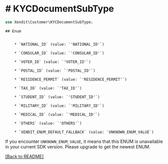 # # KYCDocumentSubType


```php
use Xendit\Customer\KYCDocumentSubType;
```


    ## Enum

    
        * `NATIONAL_ID` (value: `'NATIONAL_ID'`)
    
        * `CONSULAR_ID` (value: `'CONSULAR_ID'`)
    
        * `VOTER_ID` (value: `'VOTER_ID'`)
    
        * `POSTAL_ID` (value: `'POSTAL_ID'`)
    
        * `RESIDENCE_PERMIT` (value: `'RESIDENCE_PERMIT'`)
    
        * `TAX_ID` (value: `'TAX_ID'`)
    
        * `STUDENT_ID` (value: `'STUDENT_ID'`)
    
        * `MILITARY_ID` (value: `'MILITARY_ID'`)
    
        * `MEDICAL_ID` (value: `'MEDICAL_ID'`)
    
        * `OTHERS` (value: `'OTHERS'`)
    
        * `XENDIT_ENUM_DEFAULT_FALLBACK` (value: `UNKNOWN_ENUM_VALUE`)

If you encounter `UNKNOWN_ENUM_VALUE`, it means that this ENUM is unavailable in your current SDK version. Please upgrade to get the newest ENUM.

[[Back to README]](../../README.md)

